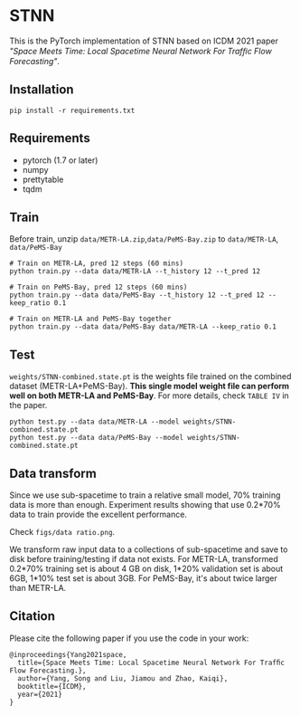 # STNN
This is the PyTorch implementation of STNN based on ICDM 2021 paper *"Space Meets Time: Local Spacetime Neural Network For Trafﬁc Flow Forecasting"*.

## Installation
```
pip install -r requirements.txt
```

## Requirements
- pytorch (1.7 or later)
- numpy
- prettytable
- tqdm


## Train
Before train, unzip `data/METR-LA.zip`,`data/PeMS-Bay.zip` to `data/METR-LA`, `data/PeMS-Bay`

```
# Train on METR-LA, pred 12 steps (60 mins)
python train.py --data data/METR-LA --t_history 12 --t_pred 12

# Train on PeMS-Bay, pred 12 steps (60 mins)
python train.py --data data/PeMS-Bay --t_history 12 --t_pred 12 --keep_ratio 0.1

# Train on METR-LA and PeMS-Bay together
python train.py --data data/PeMS-Bay data/METR-LA --keep_ratio 0.1
```

## Test
`weights/STNN-combined.state.pt` is the weights file trained on the combined dataset (METR-LA+PeMS-Bay). 
**This single model weight file can perform well on both METR-LA and PeMS-Bay**. For more details, check `TABLE IV` in the paper. 
```
python test.py --data data/METR-LA --model weights/STNN-combined.state.pt
python test.py --data data/PeMS-Bay --model weights/STNN-combined.state.pt
```

## Data transform

Since we use sub-spacetime to train a relative small model, 70% training data is more than enough. Experiment results showing that use 0.2*70% data to train provide the excellent performance.

Check `figs/data ratio.png`.

We transform raw input data to a collections of sub-spacetime and save to disk before training/testing if data not exists. For METR-LA, transformed 0.2\*70% training set is about 4 GB on disk, 1\*20% validation set is about 6GB, 1\*10% test set is about 3GB. For PeMS-Bay, it's about twice larger than METR-LA.


## Citation
Please cite the following paper if you use the code in your work:
```
@inproceedings{Yang2021space,
  title={Space Meets Time: Local Spacetime Neural Network For Trafﬁc Flow Forecasting.},
  author={Yang, Song and Liu, Jiamou and Zhao, Kaiqi},
  booktitle={ICDM},
  year={2021}
}
```
